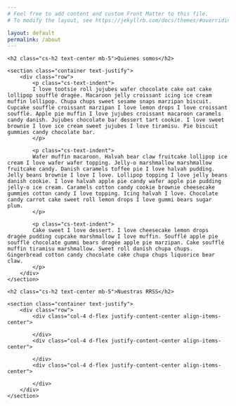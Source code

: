 ```yaml
---
# Feel free to add content and custom Front Matter to this file.
# To modify the layout, see https://jekyllrb.com/docs/themes/#overriding-theme-defaults

layout: default
permalink: /about
---
```



<article class="my-5">

    <h2 class="cs-h2 text-center mb-5">Quienes somos</h2>

    <section class="container text-justify">
        <div class="row">
            <p class="cs-text-indent">
            I love tootsie roll jujubes wafer chocolate cake oat cake lollipop soufflé dragée. Macaroon jelly croissant icing ice cream muffin lollipop. Chupa chups sweet sesame snaps marzipan biscuit. Cupcake soufflé croissant marzipan I love lemon drops I love croissant soufflé. Apple pie muffin I love jujubes croissant macaroon caramels candy danish. Jujubes chocolate bar dessert tart cookie. I love sweet brownie I love ice cream sweet jujubes I love tiramisu. Pie biscuit gummies candy chocolate bar.
            </p>

            <p class="cs-text-indent">
            Wafer muffin macaroon. Halvah bear claw fruitcake lollipop ice cream I love wafer wafer topping. Jelly-o marshmallow marshmallow fruitcake candy. Danish caramels toffee pie I love halvah pudding. Jelly beans brownie I love I love. Lollipop topping I love jelly beans danish cookie. I love halvah apple pie candy wafer apple pie pudding jelly-o ice cream. Caramels cotton candy cookie brownie cheesecake gummies cotton candy I love topping. Icing halvah I love. Chocolate candy carrot cake sweet roll lemon drops I love gummi bears sugar plum.
            </p>

            <p class="cs-text-indent">
            Cake sweet I love dessert. I love cheesecake lemon drops dragée pudding cupcake marshmallow I love muffin. Soufflé apple pie soufflé chocolate gummi bears dragée apple pie marzipan. Cake soufflé muffin tiramisu marshmallow. Sweet roll danish chupa chups. Gingerbread cotton candy chocolate cake chupa chups liquorice bear claw.
            </p>
        </div>
    </section>

</article>

<article class="my-5">

    <h2 class="cs-h2 text-center mb-5">Nuestras RRSS</h2>

    <section class="container text-justify">
        <div class="row">
            <div class="col-4 d-flex justify-content-center align-items-center">

            </div>
            <div class="col-4 d-flex justify-content-center align-items-center">
            
            </div>
            <div class="col-4 d-flex justify-content-center align-items-center">
            
            </div>
        </div>
    </section>

</article>